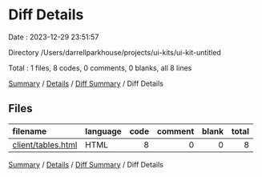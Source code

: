 # Diff Details

Date : 2023-12-29 23:51:57

Directory /Users/darrellparkhouse/projects/ui-kits/ui-kit-untitled

Total : 1 files,  8 codes, 0 comments, 0 blanks, all 8 lines

[Summary](results.md) / [Details](details.md) / [Diff Summary](diff.md) / Diff Details

## Files
| filename | language | code | comment | blank | total |
| :--- | :--- | ---: | ---: | ---: | ---: |
| [client/tables.html](/client/tables.html) | HTML | 8 | 0 | 0 | 8 |

[Summary](results.md) / [Details](details.md) / [Diff Summary](diff.md) / Diff Details